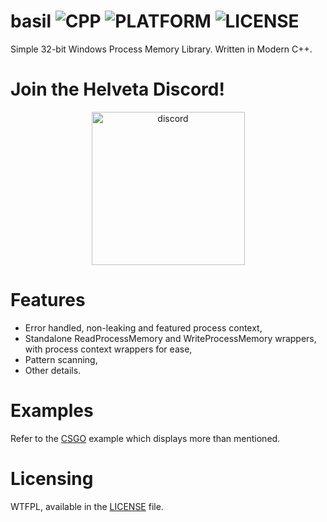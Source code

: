 # basil ![CPP](https://img.shields.io/badge/MADE%20WITH-C%2B%2B-blue) ![PLATFORM](https://img.shields.io/badge/PLATFORM-WINDOWS-blue) ![LICENSE](https://img.shields.io/badge/LICENSE-WTFPL-blue)
Simple 32-bit Windows Process Memory Library. Written in Modern C++.

# Join the Helveta Discord!
<p align="center">
  <a href="https://discord.gg/jfT8BJrFQh"><img width="245" src="https://discordapp.com/api/guilds/882976173678817301/widget.png?style=banner3" alt="discord"></a>
</p>


# Features
- Error handled, non-leaking and featured process context,
- Standalone ReadProcessMemory and WriteProcessMemory wrappers, with process context wrappers for ease,
- Pattern scanning,
- Other details.

# Examples
Refer to the [CSGO](https://github.com/cristeigabriel/basil/blob/main/tests/csgo.cc) example which displays more than mentioned.

# Licensing
WTFPL, available in the [LICENSE](https://github.com/cristeigabriel/HelvetaCS/blob/main/LICENSE) file.
